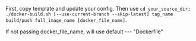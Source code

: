 First, copy template and update your config.
Then use `cd your_source_dir; ./docker-build.sh [--use-current-branch --skip-latest] tag_name build/push full_image_name [docker_file_name]`.

If not passing docker_file_name, will use default --- "Dockerfile"

